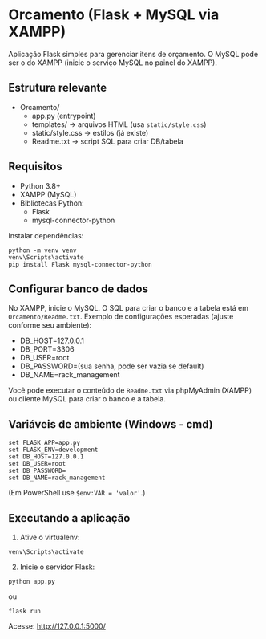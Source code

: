# Orcamento (Flask + MySQL via XAMPP)

Aplicação Flask simples para gerenciar itens de orçamento. O MySQL pode ser o do XAMPP (inicie o serviço MySQL no painel do XAMPP).

## Estrutura relevante
- Orcamento/
  - app.py (entrypoint)
  - templates/        -> arquivos HTML (usa `static/style.css`)
  - static/style.css  -> estilos (já existe)
  - Readme.txt        -> script SQL para criar DB/tabela

## Requisitos
- Python 3.8+
- XAMPP (MySQL)
- Bibliotecas Python:
  - Flask
  - mysql-connector-python

Instalar dependências:
```
python -m venv venv
venv\Scripts\activate
pip install Flask mysql-connector-python
```

## Configurar banco de dados
No XAMPP, inicie o MySQL. O SQL para criar o banco e a tabela está em `Orcamento/Readme.txt`. Exemplo de configurações esperadas (ajuste conforme seu ambiente):

- DB_HOST=127.0.0.1
- DB_PORT=3306
- DB_USER=root
- DB_PASSWORD=(sua senha, pode ser vazia se default)
- DB_NAME=rack_management

Você pode executar o conteúdo de `Readme.txt` via phpMyAdmin (XAMPP) ou cliente MySQL para criar o banco e a tabela.

## Variáveis de ambiente (Windows - cmd)
```
set FLASK_APP=app.py
set FLASK_ENV=development
set DB_HOST=127.0.0.1
set DB_USER=root
set DB_PASSWORD=
set DB_NAME=rack_management
```

(Em PowerShell use `$env:VAR = 'valor'`.)

## Executando a aplicação
1. Ative o virtualenv:
```
venv\Scripts\activate
```
2. Inicie o servidor Flask:
```
python app.py
```
ou
```
flask run
```
Acesse: http://127.0.0.1:5000/

